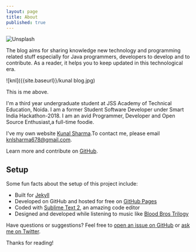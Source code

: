 ```yaml
---
layout: page
title: About
published: true
---
```


![Unsplash]({{site.unsplash}}/joshua-earle-1794-unsplash.jpg)







The blog aims for sharing knowledge new technology and programming related stuff especially for Java programmers, developers to develop and to contribute. As a reader, it helps you to keep updated in this technological era.

![knl]({{site.baseurl}}/kunal blog.jpg)

This is me above.

I'm a third year undergraduate student at JSS Academy of Technical Education, Noida. I am a former Student Software Developer under Smart India Hackathon-2018. I am an avid Programmer, Developer and Open Source Enthusiast,a full-time foodie.

I've  my own website [Kunal Sharma](https://knlsharma.github.io/ "Kunal Sharma").To contact me, please email [knlsharma678@gmail.com](knlsharma678@gmail.com).

Learn more and contribute on [GitHub](https://github.com/poole).

## Setup

Some fun facts about the setup of this project include:

* Built for [Jekyll](http://jekyllrb.com)
* Developed on GitHub and hosted for free on [GitHub Pages](https://pages.github.com)
* Coded with [Sublime Text 2](http://sublimetext.com), an amazing code editor
* Designed and developed while listening to music like [Blood Bros Trilogy](https://soundcloud.com/maddecent/sets/blood-bros-series)

Have questions or suggestions? Feel free to [open an issue on GitHub](https://github.com/poole/issues/new) or [ask me on Twitter](https://twitter.com/mdo).

Thanks for reading!

